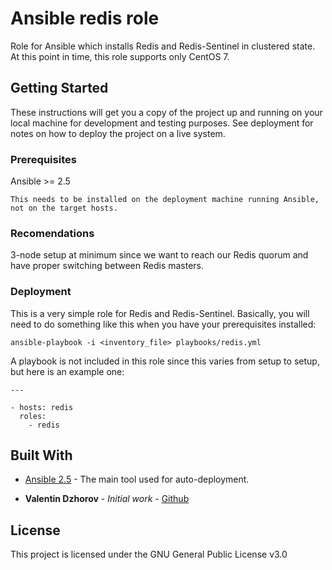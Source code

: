 # Ansible redis role

Role for Ansible which installs Redis and Redis-Sentinel in clustered state. At this point in time, this role supports only CentOS 7.

## Getting Started

These instructions will get you a copy of the project up and running on your local machine for development and testing purposes. See deployment for notes on how to deploy the project on a live system.

### Prerequisites

Ansible >= 2.5

```
This needs to be installed on the deployment machine running Ansible, not on the target hosts.
```

### Recomendations

3-node setup at minimum since we want to reach our Redis quorum and have proper switching between Redis masters.

### Deployment

This is a very simple role for Redis and Redis-Sentinel. Basically, you will need to do something like this when you have your prerequisites installed:

```
ansible-playbook -i <inventory_file> playbooks/redis.yml
```

A playbook is not included in this role since this varies from setup to setup, but here is an example one:

```
---

- hosts: redis
  roles:
    - redis
```

## Built With

* [Ansible 2.5](https://docs.ansible.com/ansible/latest/roadmap/ROADMAP_2_5.html) - The main tool used for auto-deployment.

* **Valentin Dzhorov** - *Initial work* - [Github](https://github.com/vdzhorov/redis-ansible)

## License

This project is licensed under the GNU General Public License v3.0
